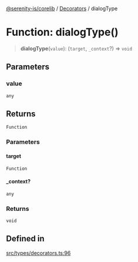 [@serenity-is/corelib](../../../README.md) / [Decorators](../README.md) / dialogType

# Function: dialogType()

> **dialogType**(`value`): (`target`, `_context`?) => `void`

## Parameters

### value

`any`

## Returns

`Function`

### Parameters

#### target

`Function`

#### \_context?

`any`

### Returns

`void`

## Defined in

[src/types/decorators.ts:96](https://github.com/serenity-is/serenity/blob/master/packages/corelib/src/types/decorators.ts#L96)
